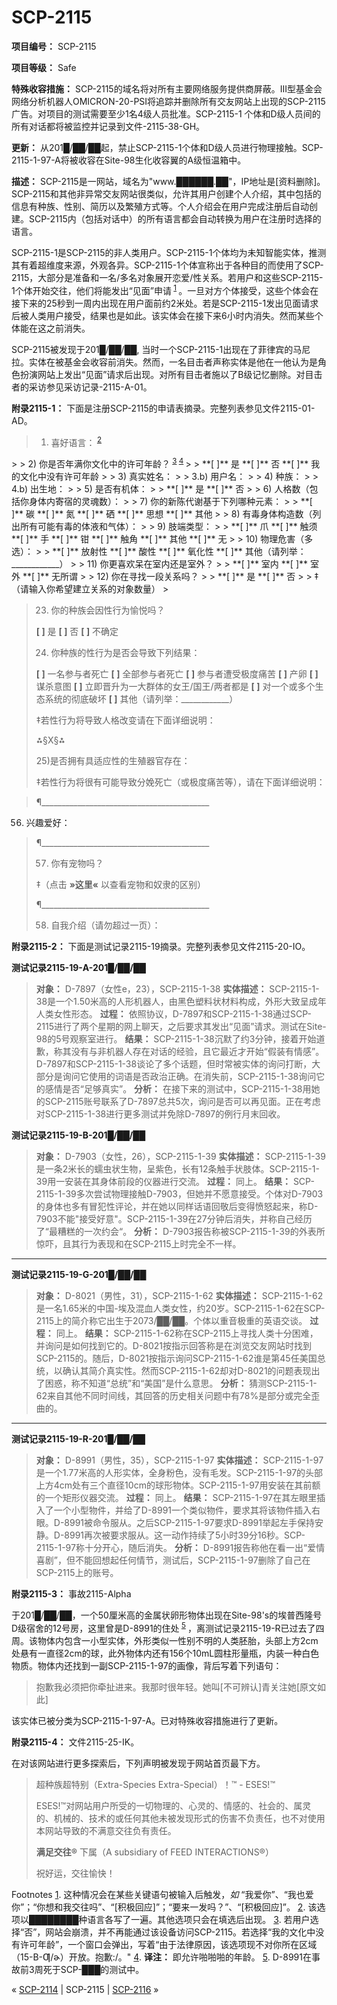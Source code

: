 # SCP-2115
                        


**项目编号：** SCP-2115

**项目等级：** Safe

**特殊收容措施：** SCP-2115的域名将对所有主要网络服务提供商屏蔽。III型基金会网络分析机器人OMICRON-20-PSI将追踪并删除所有交友网站上出现的SCP-2115广告。对项目的测试需要至少1名4级人员批准。SCP-2115-1 个体和D级人员间的所有对话都将被监控并记录到文件-2115-38-GH。

**更新：** 从201█/██/██起，禁止SCP-2115-1个体和D级人员进行物理接触。SCP-2115-1-97-A将被收容在Site-98生化收容翼的A级恒温箱中。

**描述：** SCP-2115是一网站，域名为"www.██████.██"，IP地址是[资料删除]。SCP-2115和其他非异常交友网站很类似，允许其用户创建个人介绍，其中包括的信息有种族、性别、简历以及繁殖方式等。个人介绍会在用户完成注册后自动创建。SCP-2115内（包括对话中）的所有语言都会自动转换为用户在注册时选择的语言。

SCP-2115-1是SCP-2115的非人类用户。SCP-2115-1个体均为未知智能实体，推测其有着超维度来源，外观各异。SCP-2115-1个体宣称出于各种目的而使用了SCP-2115，大部分是准备和一名/多名对象展开恋爱/性关系。若用户和这些SCP-2115-1个体开始交往，他们将能发出“见面”申请<sup class='footnoteref'>
 <a shape='rect' class='footnoteref' id='footnoteref-1' href='javascript:;' onclick='WIKIDOT.page.utils.scrollToReference(&apos;footnote-1&apos;)'>1</a>
</sup>。一旦对方个体接受，这些个体会在接下来的25秒到一周内出现在用户面前约2米处。若是SCP-2115-1发出见面请求后被人类用户接受，结果也是如此。该实体会在接下来6小时内消失。然而某些个体能在这之前消失。

SCP-2115被发现于201█/██/██, 当时一个SCP-2115-1出现在了菲律宾的马尼拉。实体在被基金会收容前消失。然而，一名目击者声称实体是他在一他认为是角色扮演网站上发出“见面”请求后出现。对所有目击者施以了B级记忆删除。对目击者的采访参见采访记录-2115-A-01。

**附录2115-1：** 下面是注册SCP-2115的申请表摘录。完整列表参见文件2115-01-AD。


> 1) 喜好语言：<sup class='footnoteref'>
 <a shape='rect' class='footnoteref' id='footnoteref-2' href='javascript:;' onclick='WIKIDOT.page.utils.scrollToReference(&apos;footnote-2&apos;)'>2</a>
</sup>
> 
> 2) 你是否年满你文化中的许可年龄？<sup class='footnoteref'>
 <a shape='rect' class='footnoteref' id='footnoteref-3' href='javascript:;' onclick='WIKIDOT.page.utils.scrollToReference(&apos;footnote-3&apos;)'>3</a>
</sup><sup class='footnoteref'>
 <a shape='rect' class='footnoteref' id='footnoteref-4' href='javascript:;' onclick='WIKIDOT.page.utils.scrollToReference(&apos;footnote-4&apos;)'>4</a>
</sup>
> 
> **[ ]**  是
**[ ]**  否
**[ ]**  我的文化中没有许可年龄
> 
> 3) 真实姓名：
> 
> 3.b) 用户名：
> 
> 4) 种族：
> 
> 4.b) 出生地：
> 
> 5) 是否有机体：
> 
> **[ ]**  是
**[ ]**  否
> 
> 6) 人格数（包括你身体内寄宿的灵魂数）：
> 
> 7) 你的新陈代谢基于下列哪种元素：
> 
> **[ ]**  碳
**[ ]**  氮
**[ ]**  硒
**[ ]**  思想
**[ ]**  其他
> 
> 8) 有毒身体构造数（列出所有可能有毒的体液和气体）：
> 
> 9) 肢端类型：
> 
> **[ ]**  爪
**[ ]**  触须
**[ ]**  手
**[ ]**  钳
**[ ]**  触角
**[ ]**  其他
**[ ]**  无
> 
> 10) 物理危害（多选）：
> 
> **[ ]**  放射性
**[ ]**  酸性
**[ ]**  氧化性
**[ ]**  其他（请列举：____________）
> 
> 11) 你更喜欢呆在室内还是室外？
> 
> **[ ]**  室内
**[ ]**  室外
**[ ]**  无所谓
> 
> 12) 你在寻找一段关系吗？
> 
> **[ ]**  是
**[ ]**  否
> 
> ‡（请输入你希望建立关系的对象数量）
> 


> 23) 你的种族会因性行为愉悦吗？
> 
> **[ ]**  是
**[ ]**  否
**[ ]**  不确定
> 
> 24) 你种族的性行为是否会导致下列结果：
> 
> **[ ]**  一名参与者死亡
**[ ]**  全部参与者死亡
**[ ]**  参与者遭受极度痛苦
**[ ]**  产卵
**[ ]**  谋杀意图
**[ ]**  立即晋升为一大群体的女王/国王/两者都是
**[ ]**  对一个或多个生态系统的彻底破坏
**[ ]**  其他（请列举：____________）
> 
> ‡若性行为将导致人格改变请在下面详细说明：
> 
> ⁂§X§⁂
> 
> 25)是否拥有具适应性的生殖器官存在：
> 
> ‡若性行为将很有可能导致分娩死亡（或极度痛苦等），请在下面详细说明：
> 


> ¶__________________________________________
56) 兴趣爱好：
> 
> ¶__________________________________________
> 
> 57) 你有宠物吗？
> 
> ‡（点击 **»这里«**  以查看宠物和奴隶的区别）
> 
> ¶__________________________________________
> 
> 58) 自我介绍（请勿超过一页）：
> 

**附录2115-2：** 下面是测试记录2115-19摘录。完整列表参见文件2115-20-IO。

**测试记录2115-19-A-201█/██/██** 


> **对象：** D-7897（女性e，23），SCP-2115-1-38
**实体描述：** SCP-2115-1-38是一个1.50米高的人形机器人，由黑色塑料状材料构成，外形大致呈成年人类女性形态。
**过程：** 依照协议，D-7897和SCP-2115-1-38通过SCP-2115进行了两个星期的网上聊天，之后要求其发出“见面”请求。测试在Site-98的5号观察室进行。
**结果：** SCP-2115-1-38沉默了约3分钟，接着开始道歉，称其没有与非机器人存在对话的经验，且它最近才开始“假装有情感”。D-7897和SCP-2115-1-38谈论了多个话题，但时常被实体的询问打断，大部分是询问它使用的词语是否政治正确。在消失前，SCP-2115-1-38询问它的感情是否“足够真实”。
**分析：** 在接下来的测试中，SCP-2115-1-38用她的SCP-2115账号联系了D-7897总共5次，询问是否可以再见面。正在考虑对SCP-2115-1-38进行更多测试并免除D-7897的例行月末回收。
> 

**测试记录2115-19-B-201█/██/██** 


> **对象：** D-7903（女性，26），SCP-2115-1-39
**实体描述：** SCP-2115-1-39是一条2米长的蠕虫状生物，呈紫色，长有12条触手状肢体。SCP-2115-1-39用一安装在其身体前段的仪器进行交流。
**过程：** 同上。
**结果：** SCP-2115-1-39多次尝试物理接触D-7903，但她并不愿意接受。个体对D-7903的身体也多有冒犯性评论，并在她以同样话语回敬后变得愤怒起来，称D-7903不能"接受好意"。SCP-2115-1-39在27分钟后消失，并称自己经历了“最糟糕的一次约会“。
**分析：** D-7903报告称被SCP-2115-1-39的外表所惊吓，且其行为表现和在SCP-2115上时完全不一样。
> 


---

**测试记录2115-19-G-201█/██/██** 


> **对象：** D-8021（男性，31），SCP-2115-1-62
**实体描述：** SCP-2115-1-62是一名1.65米的中国-埃及混血人类女性，约20岁。SCP-2115-1-62在SCP-2115上的简介称它出生于2073/██/██。个体以重音极重的英语交谈。
**过程：** 同上。
**结果：** SCP-2115-1-62称在SCP-2115上寻找人类十分困难，并询问是如何找到它的。D-8021按指示回答称是在浏览交友网站时找到SCP-2115的。随后，D-8021按指示询问SCP-2115-1-62谁是第45任美国总统，以确认其简介真实性。然而SCP-2115-1-62却对D-8021的问题表现出了困惑，称不知道“总统”和“美国”是什么意思。
**分析：** 猜测SCP-2115-1-62来自其他不同时间线，其回答的历史相关问题中有78%是部分或完全歪曲的。
> 


---

**测试记录2115-19-R-201█/██/██** 


> **对象：** D-8991（男性，35），SCP-2115-1-97
**实体描述：** SCP-2115-1-97是一个1.77米高的人形实体，全身粉色，没有毛发。SCP-2115-1-97的头部上方4cm处有三个直径10cm的球形物体。SCP-2115-1-97用安装在其前额的一个矩形仪器交流。
**过程：** 同上。
**结果：** SCP-2115-1-97在其左眼里插入了一个小型物件，并给了D-8991一个类似物件，要求其将该物件插入右眼。D-8991被命令服从。之后SCP-2115-1-97要求D-8991举起左手保持安静。D-8991再次被要求服从。这一动作持续了5小时39分16秒。SCP-2115-1-97称十分开心，随后消失。
**分析：** D-8991报告称他在看一出“爱情喜剧”，但不能回想起任何情节，测试后，SCP-2115-1-97删除了自己在SCP-2115上的账号。
> 

**附录2115-3：** 事故2115-Alpha

于201█/██/██，一个50厘米高的金属状卵形物体出现在Site-98's的埃普西隆号D级宿舍的12号房，这里曾是D-8991的住处<sup class='footnoteref'>
 <a shape='rect' class='footnoteref' id='footnoteref-5' href='javascript:;' onclick='WIKIDOT.page.utils.scrollToReference(&apos;footnote-5&apos;)'>5</a>
</sup>，离测试记录2115-19-R已过去了四周。该物体内包含一小型实体，外形类似一性别不明的人类胚胎，头部上方2cm处悬有一直径2cm的球，此外物体内还有156个10mL圆柱形量瓶，内装一种白色物质。物体内还找到一副SCP-2115-1-97的画像，背后写着下列语句：


> 抱歉我必须把你牵扯进来。我那时很年轻。她叫[不可辨认]青关注她[原文如此]
> 

该实体已被分类为SCP-2115-1-97-A。已对特殊收容措施进行了更新。

**附录2115-4：** 文件2115-25-IK。

在对该网站进行更多探索后，下列声明被发现于网站首页最下方。


> 超种族超特别（Extra-Species Extra-Special）！™ - ESES!™
> 
> ESES!™对网站用户所受的一切物理的、心灵的、情感的、社会的、属灵的、机械的、技术的或任何其他未被发现形式的伤害不负责任，也不对使用本网站导致的不满意交往负有责任。
> 
> **满足交往®** 下属（A subsidiary of FEED INTERACTIONS®）
> 
> 祝好运，交往愉快！
> 


Footnotes
<a shape='rect' href='javascript:;' onclick='WIKIDOT.page.utils.scrollToReference(&apos;footnoteref-1&apos;)'>1</a>. 这种情况会在某些关键语句被输入后触发，*如* “我爱你”、“我也爱你”；“你想和我交往吗”、“[积极回应]”；“要来一发吗？”、“[积极回应]”。
<a shape='rect' href='javascript:;' onclick='WIKIDOT.page.utils.scrollToReference(&apos;footnoteref-2&apos;)'>2</a>. 该选项以████████种语言各写了一遍。其他选项只会在填选后出现。
<a shape='rect' href='javascript:;' onclick='WIKIDOT.page.utils.scrollToReference(&apos;footnoteref-3&apos;)'>3</a>. 若用户选择“否”，网站会崩溃，并不再能通过该设备访问SCP-2115。若选择“我的文化中没有许可年龄”，一个窗口会弹出，写着“由于法律原因，该选项现不对你所在区域（15-B-Ƣ/ɚ）开放。抱歉:/。"
<a shape='rect' href='javascript:;' onclick='WIKIDOT.page.utils.scrollToReference(&apos;footnoteref-4&apos;)'>4</a>. **译注：** 即允许啪啪啪的年龄。
<a shape='rect' href='javascript:;' onclick='WIKIDOT.page.utils.scrollToReference(&apos;footnoteref-5&apos;)'>5</a>. D-8991在事故前3周死于SCP-███的测试中。



« [SCP-2114](/scp-2114) | SCP-2115 | <a shape='rect' class='newpage' href='/scp-2116'>SCP-2116</a> »





                    